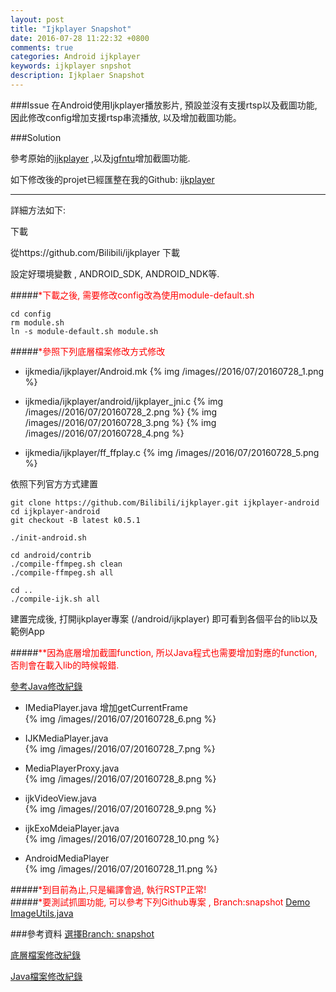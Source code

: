 ```yaml
---
layout: post
title: "Ijkplayer Snapshot"
date: 2016-07-28 11:22:32 +0800
comments: true
categories: Android ijkplayer
keywords: ijkplayer snpshot
description: Ijkplaer Snapshot
---
```

###Issue
在Android使用Ijkplayer播放影片, 預設並沒有支援rtsp以及截圖功能,
因此修改config增加支援rtsp串流播放, 以及增加截圖功能。 

<!--more-->
###Solution

參考原始的<a href=https://github.com/bbcallen/ijkplayer>ijkplayer</a> ,以及<a href=https://github.com/jgfntu/ijkplayer/tree/snapshort>jgfntu</a>增加截圖功能.

如下修改後的projet已經匯整在我的Github: <a href=https://github.com/Tuzr/ijkplayer>ijkplayer</a>

----
詳細方法如下:

下載

從https://github.com/Bilibili/ijkplayer 下載

設定好環境變數 , ANDROID_SDK, ANDROID_NDK等.

#####<font color=#FF0000>*下載之後, 需要修改config改為使用module-default.sh</font>

	cd config
	rm module.sh
	ln -s module-default.sh module.sh
#####<font color=#FF0000>*參照下列底層檔案修改方式修改</font>
* ijkmedia/ijkplayer/Android.mk
{% img /images//2016/07/20160728_1.png %}

* ijkmedia/ijkplayer/android/ijkplayer_jni.c
{% img /images//2016/07/20160728_2.png %}
{% img /images//2016/07/20160728_3.png %}
{% img /images//2016/07/20160728_4.png %}

* ijkmedia/ijkplayer/ff_ffplay.c
{% img /images//2016/07/20160728_5.png %}

依照下列官方方式建置

	git clone https://github.com/Bilibili/ijkplayer.git ijkplayer-android
	cd ijkplayer-android
	git checkout -B latest k0.5.1

	./init-android.sh

	cd android/contrib
	./compile-ffmpeg.sh clean
	./compile-ffmpeg.sh all

	cd ..
	./compile-ijk.sh all

建置完成後, 打開ijkplayer專案 (/android/ijkplayer)
即可看到各個平台的lib以及範例App

#####<font color=#FF0000>**因為底層增加截圖function, 所以Java程式也需要增加對應的function, 否則會在載入lib的時候報錯.</font>

<a href =https://github.com/jgfntu/ijkplayer/commit/fe3a46d2032e6468e490a3c6df927eea59dc7c4e>參考Java修改紀錄</a>

* IMediaPlayer.java 增加getCurrentFrame <br>
{% img /images//2016/07/20160728_6.png %}

* IJKMediaPlayer.java <br>
{% img /images//2016/07/20160728_7.png %}

* MediaPlayerProxy.java <br>
{% img /images//2016/07/20160728_8.png %}
* ijkVideoView.java <br>
{% img /images//2016/07/20160728_9.png %}
* ijkExoMdeiaPlayer.java <br>
{% img /images//2016/07/20160728_10.png %}
* AndroidMediaPlayer <br>
{% img /images//2016/07/20160728_11.png %}

#####<font color=#FF0000>*到目前為止,只是編譯會過, 執行RSTP正常!</font> <br>
#####<font color=#FF0000>*要測試抓圖功能, 可以參考下列Github專案 , Branch:snapshot</font>
<a href=https://github.com/jgfntu/ijkplayer/blob/snapshort/android/ijkmediademo/src/tv/danmaku/ijk/media/demo/VideoPlayerActivity.java>Demo</a> <br>
<a href=https://github.com/jgfntu/ijkplayer/blob/snapshort/android/ijkmediademo/src/tv/danmaku/ijk/media/demo/ImageUtils.java>ImageUtils.java</a>


###參考資料
<a href=https://github.com/jgfntu/ijkplayer/tree/snapshort>選擇Branch: snapshot</a>

<a href=https://github.com/jgfntu/ijkplayer/commit/b1efc14f88cc792ed1c221b9f4e257e27175762a>底層檔案修改紀錄</a>

<a href=https://github.com/jgfntu/ijkplayer/commit/fe3a46d2032e6468e490a3c6df927eea59dc7c4e>Java檔案修改紀錄</a>


